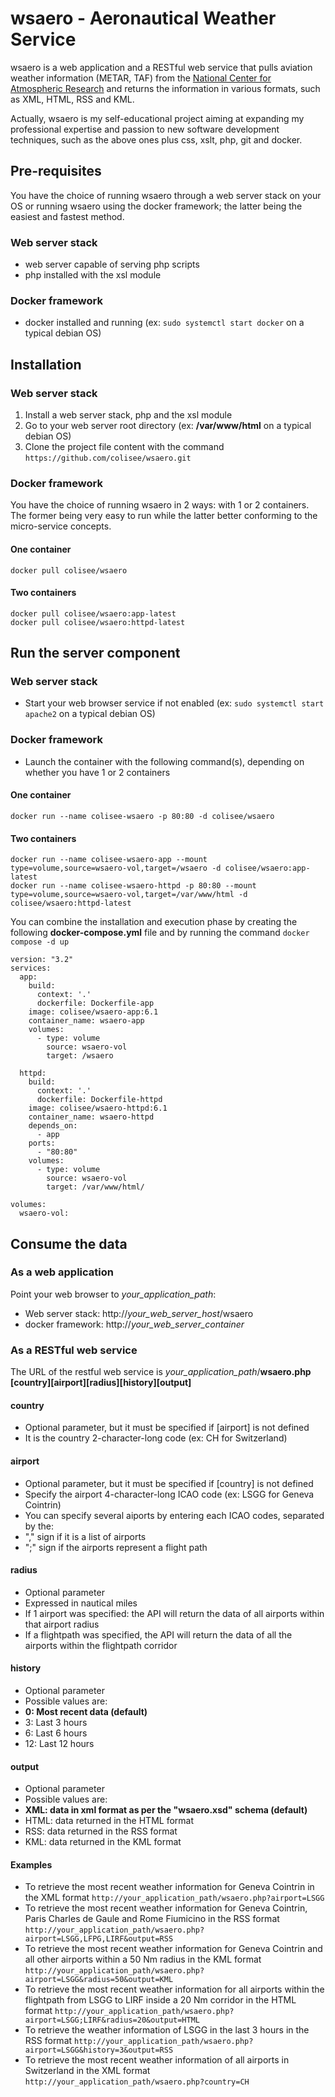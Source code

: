 # wsaero - Aeronautical Weather Service

wsaero is a web application and a RESTful web service that pulls aviation weather information (METAR, TAF) from the [National Center for Atmospheric Research][NCAR] 
and returns the information in various formats, such as XML, HTML, RSS and KML.

Actually, wsaero is my self-educational project aiming at expanding my professional expertise and passion to new software development techniques, 
such as the above ones plus css, xslt, php, git and docker.

## Pre-requisites
You have the choice of running wsaero through a web server stack on your OS or running wsaero using the docker framework; 
the latter being the easiest and fastest method.

### Web server stack
* web server capable of serving php scripts
* php installed with the xsl module

### Docker framework
* docker installed and running (ex: `sudo systemctl start docker` on a typical debian OS)
  
## Installation
### Web server stack
1. Install a web server stack, php and the xsl module
2. Go to your web server root directory (ex: **/var/www/html** on a typical debian OS)
3. Clone the project file content with the command `https://github.com/colisee/wsaero.git`

### Docker framework
You have the choice of running wsaero in 2 ways: with 1 or 2 containers. The former being very easy to run while the latter better conforming to the micro-service concepts.
#### One container
```
docker pull colisee/wsaero
``` 

#### Two containers
```
docker pull colisee/wsaero:app-latest
docker pull colisee/wsaero:httpd-latest
```

## Run the server component
### Web server stack
* Start your web browser service if not enabled (ex: `sudo systemctl start apache2` on a typical debian OS)

### Docker framework
* Launch the container with the following command(s), depending on whether you have 1 or 2 containers

#### One container

```
docker run --name colisee-wsaero -p 80:80 -d colisee/wsaero

```

#### Two containers
```
docker run --name colisee-wsaero-app --mount type=volume,source=wsaero-vol,target=/wsaero -d colisee/wsaero:app-latest
docker run --name colisee-wsaero-httpd -p 80:80 --mount type=volume,source=wsaero-vol,target=/var/www/html -d colisee/wsaero:httpd-latest
```

You can combine the installation and execution phase by creating the following **docker-compose.yml** file and by running the command `docker compose -d up`
```
version: "3.2"
services:
  app:
    build:
      context: '.'
      dockerfile: Dockerfile-app
    image: colisee/wsaero-app:6.1
    container_name: wsaero-app
    volumes:
      - type: volume
        source: wsaero-vol
        target: /wsaero

  httpd:
    build:
      context: '.'
      dockerfile: Dockerfile-httpd
    image: colisee/wsaero-httpd:6.1
    container_name: wsaero-httpd
    depends_on:
      - app
    ports:
      - "80:80"
    volumes:
      - type: volume
        source: wsaero-vol
        target: /var/www/html/

volumes:
  wsaero-vol:
```

## Consume the data
### As a web application
Point your web browser to *your_application_path*:
* Web server stack: http://*your_web_server_host*/wsaero
* docker framework: http://*your_web_server_container* 

### As a RESTful web service
The URL of the restful web service is *your_application_path*/__wsaero.php [country][airport][radius][history][output]__

#### country
* Optional parameter, but it must be specified if [airport] is not defined
* It is the country 2-character-long code (ex: CH for Switzerland)

#### airport
* Optional parameter, but it must be specified if [country] is not defined
* Specify the airport 4-character-long ICAO code (ex: LSGG for Geneva Cointrin)
* You can specify several aiports by entering each ICAO codes, separated by the:
 * "," sign if it is a list of airports
 * ";" sign if the airports represent a flight path 

#### radius
* Optional parameter
* Expressed in nautical miles
* If 1 airport was specified: the API will return the data of all airports within that airport radius
* If a flightpath was specified, the API will return the data of all the airports within the flightpath corridor 

#### history
* Optional parameter
* Possible values are:
 * **0: Most recent data (default)**
 * 3: Last 3 hours
 * 6: Last 6 hours
 * 12: Last 12 hours

#### output
* Optional parameter
* Possible values are:
 * **XML: data in xml format as per the "wsaero.xsd" schema (default)**
 * HTML: data returned in the HTML format
 * RSS: data returned in the RSS format
 * KML: data returned in the KML format

#### Examples
* To retrieve the most recent weather information for Geneva Cointrin in the XML format
`http://your_application_path/wsaero.php?airport=LSGG`
* To retrieve the most recent weather information for Geneva Cointrin, Paris Charles de Gaule and Rome Fiumicino in the RSS format
`http://your_application_path/wsaero.php?airport=LSGG,LFPG,LIRF&output=RSS`
* To retrieve the most recent weather information for Geneva Cointrin and all other airports within a 50 Nm radius in the KML format
`http://your_application_path/wsaero.php?airport=LSGG&radius=50&output=KML`
* To retrieve the most recent weather information for all airports within the flightpath from LSGG to LIRF inside a 20 Nm corridor in the HTML format
`http://your_application_path/wsaero.php?airport=LSGG;LIRF&radius=20&output=HTML`
* To retrieve the weather information of LSGG in the last 3 hours in the RSS format
`http://your_application_path/wsaero.php?airport=LSGG&history=3&output=RSS`
* To retrieve the most recent weather information of all airports in Switzerland in the XML format
`http://your_application_path/wsaero.php?country=CH`


[NCAR]: http://weather.aero
